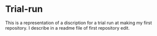 # Trial-run
This is a representation of a discription for a trial run at making my first repository.
I describe in a readme file of first repository edit.
